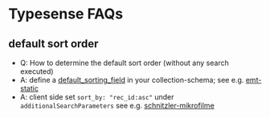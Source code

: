# Typesense FAQs

## default sort order

* Q: How to determine the default sort order (without any search executed)
* A: define a [default_sorting_field](https://typesense.org/docs/26.0/api/collections.html#schema-parameters) in your collection-schema; see e.g. [emt-static](https://github.com/emt-project/emt-static/blob/main/make_typesense_index.py#L134)
* A: client side set `sort_by: "rec_id:asc"` under `additionalSearchParameters` see e.g. [schnitzler-mikrofilme](https://github.com/arthur-schnitzler/schnitzler-mikrofilme-static/blob/ba956b6ba04cd85e54b12be3019f37c8c2b7e24c/html/js/search.js#L17)